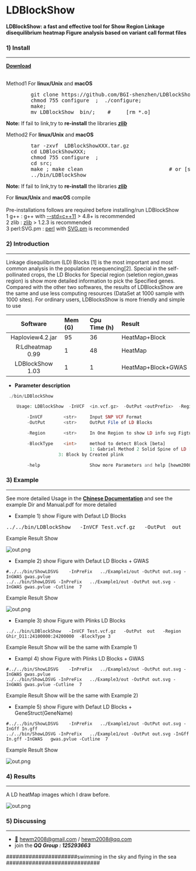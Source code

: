 
# LDBlockShow
<b>LDBlockShow: a fast and effective tool for Show Region Linkage disequilibrium heatmap Figure analysis based on variant call format files</b>


###  1) Install
------------

<b> [Download](https://github.com/BGI-shenzhen/LDBlockShow/archive/v1.06.tar.gz) </b>

</br>
Method1 For <b>linux/Unix</b> and <b> macOS </b>
<pre>
        git clone https://github.com/BGI-shenzhen/LDBlockShow.git
        chmod 755 configure  ;  ./configure;
        make;
        mv LDBlockShow  bin/;    #     [rm *.o]
</pre>

**Note:** If fail to link,try to <b>re-install</b> the libraries [**_zlib_**](https://zlib.net/)


Method2 For <b>linux/Unix</b> and <b> macOS </b>
<pre>
        tar -zxvf  LDBlockShowXXX.tar.gz
        cd LDBlockShowXXX;
        chmod 755 configure  ;
        cd src;
        make ; make clean                            # or [sh make.sh]		
        ../bin/LDBlockShow		
</pre>
**Note:** If fail to link,try to <b>re-install</b> the libraries [**_zlib_**](https://zlib.net/)

For <b>linux/Unix </b> and <b>macOS </b> compile
  </br> </br> Pre-installations follows are required before installing/run LDBlockShow
  </br> 1 g++   : g++ with [--std=c++11](https://gcc.gnu.org/) > 4.8+ is recommended
  </br> 2 zlib  : [zlib](https://zlib.net/) > 1.2.3 is recommended
  </br> 3 perl:SVG.pm     : [perl](https://www.perl.org/) with [SVG.pm](https://metacpan.org/release/SVG) is recommended



###  2) Introduction
------------
Linkage disequilibrium (LD) Blocks [1] is the most important and most common analysis in the population resequencing[2]. Special in the self-pollinated crops, the LD Blocks for Special region (seletion region,gwas region) is show more detailed information to pick the Specified genes.
Compared with the other two softwares, the results of LDBlocksShow are the same and use less computing resources (DataSet at 1000 sample with 1000 sites). For ordinary users, LDBlocksShow is more friendly and simple to use

|     Software     |   Mem (G)   |  Cpu Time (h)   |       Result       |
|:----------------:|:------------|:----------------|:-------------------|
| Haploview4.2.jar |      95     |       36        |    HeatMap+Block   |
| R:Ldheatmap 0.99 |      1      |       48        |       HeatMap      |
| LDBlockShow 1.03 |      1      |       1         | HeatMap+Block+GWAS |


* <b> Parameter description</b>
```php
 ./bin/LDBlockShow

	Usage: LDBlockShow  -InVCF  <in.vcf.gz>  -OutPut <outPrefix>  -Region  chr1:10000:20000

		-InVCF        <str>     Input SNP VCF Format
		-OutPut       <str>     OutPut File of LD Blocks

		-Region       <str>     In One Region to show LD info svg Figture

		-BlockType    <int>     method to detect Block [beta]
		                        1: Gabriel Method 2 Solid Spine of LD [1]
					3: Block by Created plink

		-help                   Show more Parameters and help [hewm2008 v1.05]

```

###  3) Example
------------

See more detailed Usage in the <b>[Chinese Documentation](https://github.com/BGI-shenzhen/LDBlockShow/blob/master/LDBlocksShow_Manual.pdf)</b>
and see the example Dir and  Manual.pdf for more detailed


* Example 1)  show Figure with Defaut LD Blocks

<pre>
../../bin/LDBlockShow   -InVCF Test.vcf.gz   -OutPut  out   -Region  Ghir_D11:24100000:24200000
</pre>
Example Result Show

![out.png](https://github.com/BGI-shenzhen/LDBlockShow/blob/master/example/Example1/out.png)


* Example 2)  show Figure with Defaut LD Blocks   + GWAS
```
#../../bin/ShowLDSVG	-InPreFix	../Example1/out	-OutPut	out.svg	-InGWAS	gwas.pvlue
../../bin/ShowLDSVG	-InPreFix	../Example1/out	-OutPut	out.svg	-InGWAS	gwas.pvlue -Cutline  7
```
Example Result Show

![out.png](https://github.com/BGI-shenzhen/LDBlockShow/blob/master/example/Example2/out.png)


* Example 3) show Figure with Plinks LD Blocks
```
../../bin/LDBlockShow   -InVCF Test.vcf.gz   -OutPut  out   -Region  Ghir_D11:24100000:24200000  -BlockType 3
```
Example Result Show will be the same with Example 1)

* Exampl 4) show Figure with Plinks LD Blocks  + GWAS
```
#../../bin/ShowLDSVG	-InPreFix	../Example3/out	-OutPut	out.svg	-InGWAS	gwas.pvlue
../../bin/ShowLDSVG	-InPreFix	../Example3/out	-OutPut	out.svg	-InGWAS	gwas.pvlue -Cutline  7
```
Example Result Show will be the same with Example 2)

* Example 5)  show Figure with Defaut LD Blocks   + GeneStruct(GeneName)
```
#../../bin/ShowLDSVG	-InPreFix	../Example1/out	-OutPut	out.svg	-InGff In.gff
../../bin/ShowLDSVG	-InPreFix	../Example1/out	-OutPut	out.svg	-InGff In.gff -InGWAS	gwas.pvlue -Cutline  7 
```
Example Result Show

![out.png](https://github.com/BGI-shenzhen/LDBlockShow/blob/master/example/Fig/out2.png)




###  4) Results
------------
A LD heatMap images which I draw before.

![out.png](https://github.com/BGI-shenzhen/LDBlockShow/blob/master/example/Fig/out1.png)

###  5) Discussing
------------
- [:email:](https://github.com/BGI-shenzhen/LDBlockShow) hewm2008@gmail.com / hewm2008@qq.com
- join the<b><i> QQ Group : 125293663</b></i>

######################swimming in the sky and flying in the sea #############################
